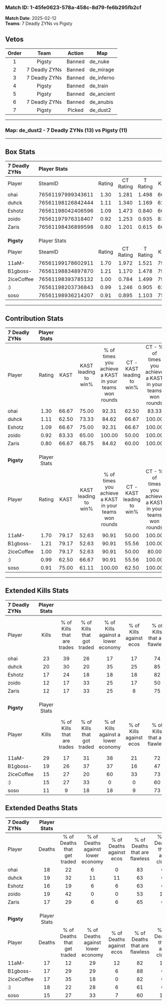 ### Match ID: 1-45fe0623-578a-458c-8d79-fe6b295fb2cf  
**Match Date**: 2025-02-12  
**Teams**: 7 Deadly ZYNs vs Pigsty  

## Vetos  

| Order | Team | Action | Map |
| :---: | :--: | :----: | --- |
| 1 | Pigsty | Banned | de_nuke |
| 2 | 7 Deadly ZYNs | Banned | de_mirage |
| 3 | 7 Deadly ZYNs | Banned | de_inferno |
| 4 | Pigsty | Banned | de_train |
| 5 | Pigsty | Banned | de_ancient |
| 6 | 7 Deadly ZYNs | Banned | de_anubis |
| 7 | Pigsty | Picked | de_dust2 |

---  

### **Map**: de_dust2 - 7 Deadly ZYNs (13) vs Pigsty (11)  
---  

## Box Stats  

| **7 Deadly ZYNs** | Player Stats      |        |           |          |       |       |       |         |        |      |     |
| :- | :- | :-: | :-: | :-: | :-: | :-: | :-: | :-: | :-: | :-: | :-: |
| Player            | SteamID           | Rating | CT Rating | T Rating | KAST  |  ADR  | Kills | Assists | Deaths | K/D  | HS% |
| ohai              | 76561197999343611 |  1.30  |   1.281   |  1.498   | 66.67 | 95.4  |  23   |    4    |   18   | 1.28 | 69  |
| duhck             | 76561198126842444 |  1.11  |   1.340   |  1.169   | 62.50 | 81.8  |  20   |    8    |   19   | 1.05 | 55  |
| Eshotz            | 76561198042406596 |  1.09  |   1.473   |  0.840   | 66.67 | 78.7  |  17   |    8    |   16   | 1.06 | 76  |
| zoido             | 76561197976318407 |  0.92  |   1.253   |  0.935   | 83.33 | 64.7  |  12   |    7    |   19   | 0.63 | 41  |
| Zaris             | 76561198436899598 |  0.80  |   1.201   |  0.615   | 66.67 | 52.8  |  12   |    6    |   17   | 0.71 | 75  |
|                   |                   |        |           |          |       |       |       |         |        |      |     |
|                   |                   |        |           |          |       |       |       |         |        |      |     |
|                   |                   |        |           |          |       |       |       |         |        |      |     |
| **Pigsty**        | Player Stats      |        |           |          |       |       |       |         |        |      |     |
| Player            | SteamID           | Rating | CT Rating | T Rating | KAST  |  ADR  | Kills | Assists | Deaths | K/D  | HS% |
| 11aM-             | 76561199178602911 |  1.70  |   1.972   |  1.521   | 79.17 | 117.2 |  29   |    5    |   17   | 1.71 | 34  |
| B1gboss-          | 76561198834897870 |  1.21  |   1.170   |  1.478   | 79.17 | 76.1  |  19   |    4    |   17   | 1.12 | 52  |
| 2iceCoffee        | 76561198393785132 |  1.00  |   0.784   |  1.499   | 79.17 | 56.4  |  15   |    4    |   17   | 0.88 | 46  |
| :)                | 76561198203736843 |  0.99  |   1.246   |  0.905   | 62.50 | 89.7  |  15   |   10    |   18   | 0.83 | 66  |
| soso              | 76561198936214207 |  0.91  |   0.895   |  1.103   | 75.00 | 61.1  |  11   |   10    |   15   | 0.73 | 45  |
---  

## Contribution Stats  

| **7 Deadly ZYNs** | Player Stats |       |                      |                                                        |                           |                                                             |                          |                                                            |
| :- | :-: | :-: | :-: | :-: | :-: | :-: | :-: | :-: |
| Player            |    Rating    | KAST  | KAST leading to win% | % of times you achieve a KAST in your teams won rounds | CT - KAST leading to win% | CT - % of times you achieve a KAST in your teams won rounds | T - KAST leading to win% | T - % of times you achieve a KAST in your teams won rounds |
| ohai              |     1.30     | 66.67 |        75.00         |                         92.31                          |           62.50           |                            83.33                            |          87.50           |                           100.00                           |
| duhck             |     1.11     | 62.50 |        73.33         |                         84.62                          |           66.67           |                           100.00                            |          83.33           |                           71.43                            |
| Eshotz            |     1.09     | 66.67 |        75.00         |                         92.31                          |           66.67           |                           100.00                            |          85.71           |                           85.71                            |
| zoido             |     0.92     | 83.33 |        65.00         |                         100.00                         |           50.00           |                           100.00                            |          87.50           |                           100.00                           |
| Zaris             |     0.80     | 66.67 |        68.75         |                         84.62                          |           60.00           |                           100.00                            |          83.33           |                           71.43                            |
|                   |              |       |                      |                                                        |                           |                                                             |                          |                                                            |
|                   |              |       |                      |                                                        |                           |                                                             |                          |                                                            |
|                   |              |       |                      |                                                        |                           |                                                             |                          |                                                            |
| **Pigsty**        | Player Stats |       |                      |                                                        |                           |                                                             |                          |                                                            |
| Player            |    Rating    | KAST  | KAST leading to win% | % of times you achieve a KAST in your teams won rounds | CT - KAST leading to win% | CT - % of times you achieve a KAST in your teams won rounds | T - KAST leading to win% | T - % of times you achieve a KAST in your teams won rounds |
| 11aM-             |     1.70     | 79.17 |        52.63         |                         90.91                          |           50.00           |                           100.00                            |          55.56           |                           83.33                            |
| B1gboss-          |     1.21     | 79.17 |        52.63         |                         90.91                          |           55.56           |                           100.00                            |          50.00           |                           83.33                            |
| 2iceCoffee        |     1.00     | 79.17 |        52.63         |                         90.91                          |           50.00           |                            80.00                            |          54.55           |                           100.00                           |
| :)                |     0.99     | 62.50 |        66.67         |                         90.91                          |           55.56           |                           100.00                            |          83.33           |                           83.33                            |
| soso              |     0.91     | 75.00 |        61.11         |                         100.00                         |           62.50           |                           100.00                            |          60.00           |                           100.00                           |
---  

## Extended Kills Stats  

| **7 Deadly ZYNs** | Player Stats |                            |                            |                                    |                         |                              |                                 |                                       |                    |           |
| :- | :-: | :-: | :-: | :-: | :-: | :-: | :-: | :-: | :-: | :-: |
| Player            |    Kills     | % of Kills that are trades | % of Kills that got traded | % of Kills against a lower economy | % of Kills against ecos | % of Kills that are flawless | % of Kills that are close duels | % of Kills that are assisted by flash | Pistol Round Kills | AWP Kills |
| ohai              |      23      |             39             |             26             |                 17                 |           17            |              74              |                9                |                  13                   |         2          |     5     |
| duhck             |      20      |             30             |             20             |                 35                 |           25            |              85              |                5                |                   5                   |         1          |     1     |
| Eshotz            |      17      |             24             |             18             |                 18                 |           18            |              82              |                6                |                   0                   |         0          |     3     |
| zoido             |      12      |             17             |             33             |                 25                 |           17            |              50              |                8                |                   8                   |         0          |     0     |
| Zaris             |      12      |             17             |             33             |                 25                 |            8            |              75              |                0                |                   8                   |         0          |     1     |
|                   |              |                            |                            |                                    |                         |                              |                                 |                                       |                    |           |
|                   |              |                            |                            |                                    |                         |                              |                                 |                                       |                    |           |
|                   |              |                            |                            |                                    |                         |                              |                                 |                                       |                    |           |
| **Pigsty**        | Player Stats |                            |                            |                                    |                         |                              |                                 |                                       |                    |           |
| Player            |    Kills     | % of Kills that are trades | % of Kills that got traded | % of Kills against a lower economy | % of Kills against ecos | % of Kills that are flawless | % of Kills that are close duels | % of Kills that are assisted by flash | Pistol Round Kills | AWP Kills |
| 11aM-             |      29      |             17             |             31             |                 38                 |           21            |              72              |                0                |                   7                   |         9          |     3     |
| B1gboss-          |      19      |             26             |             37             |                 37                 |           16            |              47              |               11                |                   0                   |         0          |     1     |
| 2iceCoffee        |      15      |             27             |             20             |                 60                 |           33            |              73              |                7                |                   0                   |         0          |     0     |
| :)                |      15      |             27             |             33             |                 0                  |            0            |              60              |                0                |                  13                   |         0          |     0     |
| soso              |      11      |             9              |             18             |                 18                 |            9            |              73              |                0                |                   0                   |         1          |     0     |
## Extended Deaths Stats  

| **7 Deadly ZYNs** | Player Stats |                             |                                   |                          |                               |                            |                           |               |
| :- | :-: | :-: | :-: | :-: | :-: | :-: | :-: | :-: |
| Player            |    Deaths    | % of Deaths that get traded | % of Deaths against lower economy | % of Deaths against ecos | % of Deaths that are flawless | % of Deaths that are close | % of Deaths while blinded | Deaths to AWP |
| ohai              |      18      |             22              |                 6                 |            0             |              83               |             0              |             0             |       2       |
| duhck             |      19      |             32              |                11                 |            11            |              63               |             0              |            11             |       1       |
| Eshotz            |      16      |             19              |                 6                 |            6             |              63               |             6              |             6             |       1       |
| zoido             |      19      |             42              |                 0                 |            0             |              53               |             11             |             0             |       2       |
| Zaris             |      17      |             29              |                 6                 |            6             |              65               |             0              |             6             |       4       |
|                   |              |                             |                                   |                          |                               |                            |                           |               |
|                   |              |                             |                                   |                          |                               |                            |                           |               |
|                   |              |                             |                                   |                          |                               |                            |                           |               |
| **Pigsty**        | Player Stats |                             |                                   |                          |                               |                            |                           |               |
| Player            |    Deaths    | % of Deaths that get traded | % of Deaths against lower economy | % of Deaths against ecos | % of Deaths that are flawless | % of Deaths that are close | % of Deaths while blinded | Deaths to AWP |
| 11aM-             |      17      |             12              |                29                 |            12            |              82               |             12             |             0             |       1       |
| B1gboss-          |      17      |             29              |                29                 |            6             |              88               |             6              |            12             |       1       |
| 2iceCoffee        |      17      |             35              |                18                 |            0             |              82               |             0              |             0             |       0       |
| :)                |      18      |             22              |                28                 |            6             |              61               |             0              |            11             |       1       |
| soso              |      15      |             27              |                33                 |            7             |              60               |             13             |            13             |       0       |
